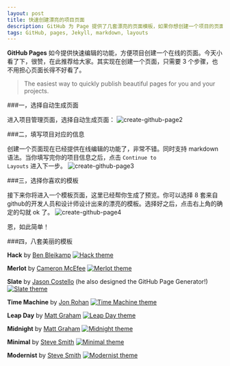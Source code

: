 ```yaml
---
layout: post
title: 快速创建漂亮的项目页面
description: GitHub 为 Page 提供了几套漂亮的页面模板，如果你想创建一个项目的页面，只需要简单的 3 个步骤，马上就能创建出漂亮的项目页面。
tags: GitHub, pages, Jekyll, markdown, layouts
---
```


<strong>GitHub Pages</strong> 如今提供快速编辑的功能，方便项目创建一个在线的页面。今天小看了下，很赞，在此推荐给大家。其实现在创建一个页面，只需要 3 个步骤，也不用担心页面长得不好看了。

 > The easiest way to quickly publish beautiful pages for you and your projects.

###一，选择自动生成页面

进入项目管理页面，选择自动生成页面：
<img class="img-center" src="/resources/autopage-step-2.png" alt="create-github-page2" />

###二，填写项目对应的信息

创建一个页面现在已经提供在线编辑的功能了，非常不错。同时支持 markdown 语法。当你填写完你的项目信息之后，点击 <code class="v-code">Continue to Layouts</code> 进入下一步。
<img class="img-center" src="/resources/autopage-step-3.png" alt="create-github-page3" />

###三，选择你喜欢的模板

接下来你将进入一个模板页面，这里已经帮你生成了预览。你可以选择 8 套来自 github的开发人员和设计师设计出来的漂亮的模板。选择好之后，点击右上角的确定的勾就 ok 了。
<img class="img-center" src="/resources/autopage-step-4.png" alt="create-github-page4" />

恩，如此简单！

###四，八套美丽的模板

<strong>Hack</strong> by <a href="https://github.com/bleikamp" target="_blank" rel="nofollow">Ben Bleikamp</a>
<a href="http://sundaykofax.github.com/baby-legs/" target="_blank" rel="nofollow"><img class="img-center" alt="Hack theme" src="https://github-images.s3.amazonaws.com/blog/2012/page-generator-theme-hack.png"></a>

<strong>Merlot</strong> by <a href="https://github.com/cameroCameron" target="_blank" rel="nofollow">Cameron McEfee</a>
<a href="http://cameronmcefee.github.com/headsmart/" target="_blank" rel="nofollow"><img class="img-center" alt="Merlot theme" src="https://github-images.s3.amazonaws.com/blog/2012/page-generator-theme-merlot.png"></a>

<strong>Slate</strong> by <a href="https://github.com/jsncJason" rel="nofollow" target="_blank">Jason Costello</a> (he also designed the GitHub Page Generator!)
<a href="http://matthewmccullough.github.com/git-workshop/" target="_blank" rel="nofollow"><img alt="Slate theme" class="img-center" src="https://github-images.s3.amazonaws.com/blog/2012/page-generator-theme-slate.png"></a>

<strong>Time Machine</strong> by <a href="https://github.com/jonrohan" target="_blank" rel="nofollow">Jon Rohan</a>
<a href="http://puppet-lint.com/" target="_blank" rel="nofollow"><img alt="Time Machine theme" class="img-center" src="https://github-images.s3.amazonaws.com/blog/2012/page-generator-theme-time-machine.png"></a>

<strong>Leap Day</strong> by <a href="https://github.com/mattgraham" target="_blank" rel="nofollow">Matt Graham</a>
<a href="http://dewski.github.com/json_builder/" target="_blank" rel="nofollow"><img alt="Leap Day theme" class="img-center" src="https://github-images.s3.amazonaws.com/blog/2012/page-generator-theme-leap-day.png"></a>

<strong>Midnight</strong> by <a href="https://github.com/mattgraham" target="_blank" rel="nofollow">Matt Graham</a>
<a href="http://briandoll.github.com/change-inside-surroundings.vim/" target="_blank" rel="nofollow"><img alt="Midnight theme" class="img-center" src="https://github-images.s3.amazonaws.com/blog/2012/page-generator-theme-midnight.png"></a>

<strong>Minimal</strong> by <a href="https://github.com/orderedlist" target="_blank" rel="nofollow">Steve Smith</a>
<a href="http://blog.vmarti.net/sundown/" target="_blank" rel="nofollow"><img alt="Minimal theme" class="img-center" src="https://github-images.s3.amazonaws.com/blog/2012/page-generator-theme-minimal.png"></a>

<strong>Modernist</strong> by <a href="https://github.com/orderedlist" target="_blank" rel="nofollow">Steve Smith</a>
<a href="http://zachholman.com/spark/" target="_blank" rel="nofollow"><img alt="Modernist theme" class="img-center" src="https://github-images.s3.amazonaws.com/blog/2012/page-generator-theme-modernist.png"></a>
